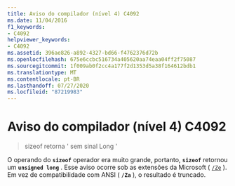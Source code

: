 ```yaml
---
title: Aviso do compilador (nível 4) C4092
ms.date: 11/04/2016
f1_keywords:
- C4092
helpviewer_keywords:
- C4092
ms.assetid: 396ae826-a892-4327-bd66-f4762376d72b
ms.openlocfilehash: 675e6ccbc516734a405620aa74eaa04ff2f75087
ms.sourcegitcommit: 1f009ab0f2cc4a177f2d1353d5a38f164612bdb1
ms.translationtype: MT
ms.contentlocale: pt-BR
ms.lasthandoff: 07/27/2020
ms.locfileid: "87219983"
---
```

# <a name="compiler-warning-level-4-c4092"></a>Aviso do compilador (nível 4) C4092

> sizeof retorna ' sem sinal Long '

O operando do **`sizeof`** operador era muito grande, portanto, **`sizeof`** retornou um **`unsigned long`** . Esse aviso ocorre sob as extensões da Microsoft ( [`/Ze`](../../build/reference/za-ze-disable-language-extensions.md) ). Em vez de compatibilidade com ANSI ( **`/Za`** ), o resultado é truncado.
